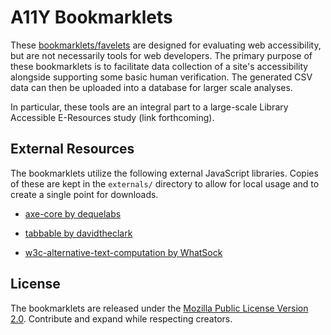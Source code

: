 # A11Y Bookmarklets

These [bookmarklets/favelets](https://en.wikipedia.org/wiki/Bookmarklet) are designed for evaluating web accessibility, but are not necessarily tools for web developers. The primary purpose of these bookmarklets is to facilitate data collection of a site's accessibility alongside supporting some basic human verification. The generated CSV data can then be uploaded into a database for larger scale analyses.

In particular, these tools are an integral part to a large-scale Library Accessible E-Resources study (link forthcoming).

## External Resources

The bookmarklets utilize the following external JavaScript libraries. Copies of these are kept in the `externals/` directory to allow for local usage and to create a single point for downloads.

* [axe-core by dequelabs](https://github.com/dequelabs/axe-core)

* [tabbable by davidtheclark](https://github.com/davidtheclark/tabbable)

* [w3c-alternative-text-computation by WhatSock](https://github.com/WhatSock/w3c-alternative-text-computation)


## License

The bookmarklets are released under the [Mozilla Public License Version 2.0](https://www.mozilla.org/en-US/MPL/2.0/). Contribute and expand while respecting creators.
